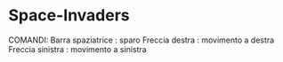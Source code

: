 # Space-Invaders

COMANDI:
Barra spaziatrice : sparo
Freccia destra : movimento a destra
Freccia sinistra : movimento a sinistra
